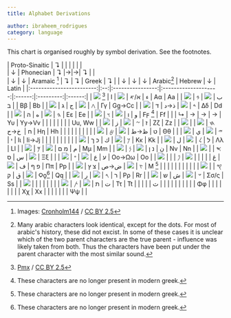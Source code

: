 ```yaml
---
title: Alphabet Derivations

author: ibraheem_rodrigues
category: language
---
```


<style>
table img {
    height: 1.5em;
    margin: 0;
    display: inline;
}

</style>

This chart is organised roughly by symbol derivation. See the footnotes.

<!-- TODO: add more systems - cyrillic and runes? -->
<!-- Note: UsefulCharts organises by phonic rather than derivation, making their job much easier. -->


|  Proto-Sinaitic  |     ↴     |                  |        |        |       |       |               
|       ↓          | Phonecian |        ↴         |→|→|   ↴   |       |          
|       ↓          |     ↓     |   Aramaic [^attrib_cronholm]   |   ↴    |   ↴    | Greek |   ↴   | 
|            ↓             | ↓  |        ↓         | Arabic[^arbaic_dots] | Hebrew |     ↓     | Latin  |
|:------------------------:|:--:|:----------------:|:--------------------:|:------:|:---------:|:------:|
| ![][ps-alp] [^attrb_pmx] | 𐤀 |   ![][am-alap]   |         ا‎/ء          |   א    |    Αα     |   Aa   |
|       ![][ps-bayt]       | 𐤁‎ |   ![][am-beth]   |          ب           |   ב    |    Ββ     |   Bb   |
|       ![][ps-gaml]       | 𐤂 |  ![][am-gamal]   |          ج           |   ג    |    Γγ     | Gg→Cc  |
|       ![][ps-dag]        | 𐤃 |  ![][am-dalath]  |         ذ→د          |   ד    |    Δδ     |   Dd   |
|       ![][ps-haw]        | 𐤄 |    ![][am-he]    |          ه           |   ה    |    Εε     |   Ee   |
|       ![][ps-waw]        | 𐤅‎ |   ![][am-waw]    |          و           |   ו    | Ϝϝ [^old] |   Ff   |
|                          | ↳  |        →         |          →           |   →    |    Υυ     | Yy→Vv  |
|                          |    |                  |                      |        |           | Uu, Ww |
|       ![][ps-zayn]       | 𐤆 |   ![][am-zayn]   |          ز‎           |   ז    |    Ζζ     |   Zz   |
|       ![][ps-hasr]       | 𐤇 |   ![][am-heth]   |         خ→ح ‎         |   ח    |    Ηη     |   Hh   |
|                          |    |                  |                      |        |           |        |
|       ![][ps-tab]        | 𐤈‎ |   ![][am-teth]   |         ظ→ط‎          |   ט    |    Θθ     |        |
|       ![][ps-yad]        | 𐤉 |   ![][am-yodh]   |          ي‎           |   י    |    Ιι     | Ii→Jj  |
|                          |    |                  |                      |        |           |        |
|       ![][ps-kap]        | 𐤊 |   ![][am-kap]    |          ك           |  כ ך   |    Κκ     |   Kk   |
|       ![][ps-lamd]       | 𐤋 |  ![][am-lamadh]  |          ل‎           |   ל    |    Λλ     |   Ll   |
|       ![][ps-maym]       | 𐤌‎ |   ![][am-mam]    |          م           |  מ ם   |    Μμ     |   Mm   |
|       ![][ps-nahs]       | 𐤍‎ |   ![][am-nun]    |          ن           |  נ ן   |    Νν     |   Nn   |
|       ![][ps-samk]       | 𐤎 | ![][am-semakath] |          س           |   ס    |    Ξξ     |        |
|       ![][ps-ayn]        | 𐤏‎ |    ![][am-e]     |          ع‎           |   ע    |   Οο→Ωω   |   Oo   |
|        ![][ps-ga]        |    |                  |          غ           |        |           |        |
|       ![][ps-pit]        | 𐤐‎ |    ![][am-pe]    |          ف‎           |  פ ף   |    Ππ     |   Pp   |
|       ![][ps-sad]        | 𐤑 |  ![][am-sadhe]   |         ض→ص          |  צ ץ   | Ϻ [^old]  |        |
|                          |    |                  |                      |        |           |        |
|       ![][ps-qup]        | 𐤒 |   ![][am-qop]    |          ق           |   ק    | Ϙϙ[^old]  |   Qq   |
|       ![][ps-ros]        | 𐤓 |   ![][am-resh]   |          ر‎           |   ר    |    Ρρ     |   Rr   |
|       ![][ps-sims]       | 𐤔 |   ![][am-shin]   |          ش           |   ש    |   Σσ/ς    |   Ss   |
|      ![][ps-sadeh]       |    |                  |                      |        |           |        |
|       ![][ps-taw]        | 𐤕‎ |   ![][am-taw]    |          ت           |   ת    |    Ττ     |   Tt   |
|                          |    |                  |          ث           |        |           |        |
|                          |    |                  |                      |        |    Φφ     |        |
|                          |    |                  |                      |        |    Χχ     |   Xx   |
|                          |    |                  |                      |        |    Ψψ     |        |

[ps-alp]: https://upload.wikimedia.org/wikipedia/commons/e/ef/Proto-semiticA-01.svg
[ps-bayt]: https://upload.wikimedia.org/wikipedia/commons/d/dd/Proto-semiticB-01.svg
[ps-gaml]: https://upload.wikimedia.org/wikipedia/commons/7/75/Proto-semiticG-01.svg
[ps-dag]: https://upload.wikimedia.org/wikipedia/commons/9/98/Proto-semiticD-02.svg
[ps-haw]: https://upload.wikimedia.org/wikipedia/commons/3/3d/Proto-semiticE-01.svg
[ps-waw]: https://upload.wikimedia.org/wikipedia/commons/0/0a/Proto-semiticW-01.svg
[ps-zayn]: https://upload.wikimedia.org/wikipedia/commons/0/00/Proto-semiticZ-01.svg
[ps-hasr]: https://upload.wikimedia.org/wikipedia/commons/9/9d/Proto-semiticH-01.svg
[ps-tab]: https://upload.wikimedia.org/wikipedia/commons/1/1a/Proto-semiticTet-01.png
[ps-yad]: https://upload.wikimedia.org/wikipedia/commons/4/40/Proto-semiticI-02.svg
[ps-kap]: https://en.wikipedia.org/wiki/File:Proto-semiticK-01.svg
[ps-lamd]: https://upload.wikimedia.org/wikipedia/commons/7/7c/Proto-semiticL-01.svg
[ps-maym]: https://upload.wikimedia.org/wikipedia/commons/f/fb/Proto-semiticM-01.svg
[ps-nahs]: https://upload.wikimedia.org/wikipedia/commons/5/5f/Proto-semiticN-01.svg
[ps-samk]: https://upload.wikimedia.org/wikipedia/commons/0/03/Proto-Canaanite_letter_samek.svg
[ps-ayn]: https://upload.wikimedia.org/wikipedia/commons/2/20/Proto-semiticO-01.svg
[ps-ga]: https://upload.wikimedia.org/wikipedia/commons/e/ee/Ghayn.svg
[ps-pit]: https://upload.wikimedia.org/wikipedia/commons/1/12/Proto-semiticP-01.svg
[ps-sad]: https://upload.wikimedia.org/wikipedia/commons/e/e0/SemiticTsade-002.png
[ps-qup]: https://upload.wikimedia.org/wikipedia/commons/9/91/Proto-semiticQ-01.svg
[ps-ros]: https://upload.wikimedia.org/wikipedia/commons/a/aa/Proto-semiticR-01.svg
[ps-sims]: https://upload.wikimedia.org/wikipedia/commons/4/4c/Shamash.svg
[ps-sadeh]: https://upload.wikimedia.org/wikipedia/commons/e/ef/Proto-semiticS-01.svg
[ps-taw]: https://upload.wikimedia.org/wikipedia/commons/c/cb/Proto-semiticT-01.svg

[^attrb_pmx]: [Pmx](https://commons.wikimedia.org/wiki/User:Pmx) / [CC BY 2.5](https://creativecommons.org/licenses/by/2.5/)

[am-alap]: https://upload.wikimedia.org/wikipedia/commons/6/69/Aleph.svg
[am-beth]: https://upload.wikimedia.org/wikipedia/commons/0/04/Beth.svg
[am-gamal]: https://upload.wikimedia.org/wikipedia/commons/8/8e/Gimel.svg
[am-dalath]: https://upload.wikimedia.org/wikipedia/commons/b/bb/Daleth.svg
[am-he]: https://upload.wikimedia.org/wikipedia/commons/7/77/He0.svg
[am-waw]: https://upload.wikimedia.org/wikipedia/commons/d/d9/Waw.svg
[am-zayn]: https://upload.wikimedia.org/wikipedia/commons/f/fa/Zayin.svg
[am-heth]: https://upload.wikimedia.org/wikipedia/commons/e/ee/Heth.svg
[am-teth]: https://upload.wikimedia.org/wikipedia/commons/2/2e/Teth.svg
[am-yodh]: https://upload.wikimedia.org/wikipedia/commons/7/70/Yod.svg
[am-kap]: https://upload.wikimedia.org/wikipedia/commons/c/cd/Kaph.svg
[am-lamadh]: https://upload.wikimedia.org/wikipedia/commons/a/a8/Lamed.svg
[am-mam]: https://upload.wikimedia.org/wikipedia/commons/9/97/Mem.svg
[am-nun]: https://upload.wikimedia.org/wikipedia/commons/2/2a/Nun.svg
[am-semakath]: https://upload.wikimedia.org/wikipedia/commons/9/94/Samekh.svg
[am-e]: https://upload.wikimedia.org/wikipedia/commons/d/d8/Ayin.svg
[am-pe]: https://upload.wikimedia.org/wikipedia/commons/d/d7/Pe0.svg
[am-sadhe]: https://upload.wikimedia.org/wikipedia/commons/8/89/Sade_1.svg
[am-qop]: https://upload.wikimedia.org/wikipedia/commons/4/40/Qoph.svg
[am-resh]: https://upload.wikimedia.org/wikipedia/commons/e/e2/Resh.svg
[am-shin]: https://upload.wikimedia.org/wikipedia/commons/7/7e/Shin.svg
[am-taw]: https://upload.wikimedia.org/wikipedia/commons/a/ac/Taw.svg

[^attrib_cronholm]: Images: [Cronholm144](https://commons.wikimedia.org/wiki/User:Cronholm144) / [CC BY 2.5](https://creativecommons.org/licenses/by/2.5/)

[^old]: These characters are no longer present in modern greek.
[^arbaic_dots]: Many arabic characters look identical, except for the dots. For most of arabic's history, these did not excist. In some of these cases it is unclear which of the two parent characters are the true parent - influence was likely taken from both. Thus the characters have been put under the parent character with the most similar sound.
[^runic_link]: I struggled to find any sources detailing direct decendents from latin/greek to runes, so I've put them with symbols of simmilar phonics
